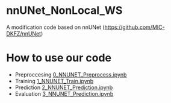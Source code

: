# nnUNet_NonLocal_WS
A modification code based on nnUNet (https://github.com/MIC-DKFZ/nnUNet)

# How to use our code
- Preproccesing [0_NNUNET_Preprocess.ipynb](https://github.com/kevinkwshin/nnUNet_NonLocal_WS/blob/main/0_NNUNET_Preprocess.ipynb)
- Training [1_NNUNET_Train.ipynb](https://github.com/kevinkwshin/nnUNet_NonLocal_WS/blob/main/0_NNUNET_Preprocess.ipynb)
- Prediction [2_NNUNET_Prediction.ipynb](https://github.com/kevinkwshin/nnUNet_NonLocal_WS/blob/main/0_NNUNET_Preprocess.ipynb)
- Evaluation [3_NNUNET_Prediction.ipynb](https://github.com/kevinkwshin/nnUNet_NonLocal_WS/blob/main/0_NNUNET_Preprocess.ipynb)

